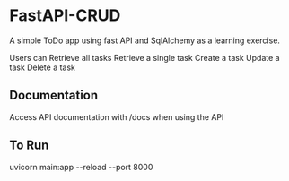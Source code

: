 # FastAPI-CRUD

A simple ToDo app using fast API and SqlAlchemy as a learning exercise.

Users can
Retrieve all tasks
Retrieve a single task
Create a task
Update a task
Delete a task

## Documentation

Access API documentation with /docs when using the API


## To Run

uvicorn main:app --reload --port 8000